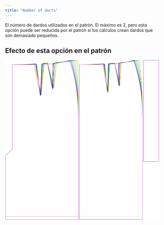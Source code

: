 ```yaml
---
title: "Number of darts"
---
```


El número de dardos utilizados en el patrón. El máximo es 2, pero esta opción puede ser reducida por el patrón si los cálculos crean dardos que son demasiado pequeños.

## Efecto de esta opción en el patrón

![Esta imagen muestra el efecto de esta opción superponiendo varias variantes que tienen un valor diferente para esta opción](penelope_nrofdarts_sample.svg "Efecto de esta opción en el patrón")
